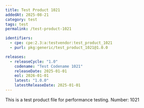 ```yaml
---
title: Test Product 1021
addedAt: 2025-08-21
category: test
tags: test
permalink: /test-product-1021

identifiers:
  - cpe: cpe:2.3:a:testvendor:test_product_1021
  - purl: pkg:generic/test_product_1021@1.0.0

releases:
  - releaseCycle: "1.0"
    codename: "Test Codename 1021"
    releaseDate: 2025-01-01
    eol: 2026-01-01
    latest: "1.0.0"
    latestReleaseDate: 2025-01-01
---
```


This is a test product file for performance testing. Number: 1021
